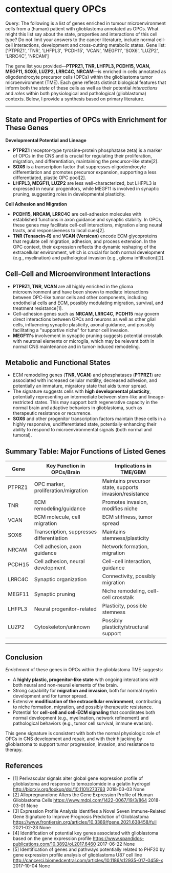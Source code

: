 # contextual query OPCs

Query: The following is a list of genes enriched in tumour microenvironment cells from a (human) patient with glioblastoma  annotated as OPCs.  What might this list say about the state, properties and interactions of this cell type?  Do not limit your answers to the cancer literature,  include normal cell-cell interactions, development and cross-cutting metabolic states.  Gene list: ['PTPRZ1', 'TNR', 'LHFPL3', 'PCDH15', 'VCAN', 'MEGF11', 'SOX6', 'LUZP2', 'LRRC4C', 'NRCAM']

The gene list you provided—**PTPRZ1, TNR, LHFPL3, PCDH15, VCAN, MEGF11, SOX6, LUZP2, LRRC4C, NRCAM**—is enriched in cells annotated as oligodendrocyte precursor cells (OPCs) within the glioblastoma tumor microenvironment (TME). Each gene reflects distinct biological features that inform both the *state* of these cells as well as their potential *interactions* and *roles* within both physiological and pathological (glioblastoma) contexts. Below, I provide a synthesis based on primary literature.

---

## State and Properties of OPCs with Enrichment for These Genes

**Developmental Potential and Lineage**
- **PTPRZ1** (receptor-type tyrosine-protein phosphatase zeta) is a marker of OPCs in the CNS and is crucial for regulating their proliferation, migration, and differentiation, maintaining the precursor-like state[2].
- **SOX6** is a transcription factor that suppresses oligodendrocyte differentiation and promotes precursor expansion, supporting a less differentiated, plastic OPC pool[2].
- **LHFPL3, MEGF11, LUZP2** are less well-characterized, but LHFPL3 is expressed in neural progenitors, while MEGF11 is involved in synaptic pruning, suggesting roles in developmental plasticity.

**Cell Adhesion and Migration**
- **PCDH15, NRCAM, LRRC4C** are cell-adhesion molecules with established functions in axon guidance and synaptic stability. In OPCs, these genes may facilitate cell-cell interactions, migration along neural tracts, and responsiveness to local cues[2].
- **TNR (Tenascin-R)** and **VCAN (Versican)** encode ECM glycoproteins that regulate cell migration, adhesion, and process extension. In the OPC context, their expression reflects the dynamic reshaping of the extracellular environment, which is crucial for both normal development (e.g., myelination) and pathological invasion (e.g., glioma infiltration)[2].

## Cell-Cell and Microenvironment Interactions

- **PTPRZ1, TNR, VCAN** are all highly enriched in the glioma microenvironment and have been shown to mediate interactions between OPC-like tumor cells and other components, including endothelial cells and ECM, possibly modulating migration, survival, and treatment resistance[1].
- Cell-adhesion genes such as **NRCAM, LRRC4C, PCDH15** may govern direct interactions between OPCs and neurons as well as other glial cells, influencing synaptic plasticity, axonal guidance, and possibly facilitating a "supportive niche" for tumor cell invasion.
- **MEGF11's** involvement in synaptic pruning suggests potential crosstalk with neuronal elements or microglia, which may be relevant both in normal CNS maintenance and in tumor-induced remodeling.

## Metabolic and Functional States

- ECM remodeling genes (**TNR, VCAN**) and phosphatases (**PTPRZ1**) are associated with increased cellular motility, decreased adhesion, and potentially an immature, migratory state that aids tumor spread.
- The signature suggests cells with **high developmental plasticity**, potentially representing an intermediate between stem-like and lineage-restricted states. This may support both regenerative capacity in the normal brain and adaptive behaviors in glioblastoma, such as therapeutic resistance or recurrence.
- **SOX6** and other progenitor transcription factors maintain these cells in a highly responsive, undifferentiated state, potentially enhancing their ability to respond to microenvironmental signals (both normal and tumoral).

## Summary Table: Major Functions of Listed Genes

| Gene      | Key Function in OPCs/Brain      | Implications in TME/GBM                  |
|-----------|---------------------------------|------------------------------------------|
| PTPRZ1    | OPC marker, proliferation/migration | Maintains precursor state, supports invasion/resistance |
| TNR       | ECM remodeling/guidance         | Promotes invasion, modifies niche        |
| VCAN      | ECM molecule, cell migration    | ECM stiffness, tumor spread              |
| SOX6      | Transcription, suppresses differentiation | Maintains stemness/plasticity           |
| NRCAM     | Cell adhesion, axon guidance    | Network formation, migration             |
| PCDH15    | Cell adhesion, neural development | Cell-cell interaction, guidance          |
| LRRC4C    | Synaptic organization           | Connectivity, possibly migration         |
| MEGF11    | Synaptic pruning                | Niche remodeling, cell-cell crosstalk    |
| LHFPL3    | Neural progenitor-related       | Plasticity, possible stemness            |
| LUZP2     | Cytoskeleton/unknown            | Possibly plasticity/structural support   |

---

## Conclusion

*Enrichment* of these genes in OPCs within the glioblastoma TME suggests:
- A **highly plastic, progenitor-like state** with ongoing interactions with both neural and non-neural elements of the brain.
- Strong capability for **migration and invasion**, both for normal myelin development and for tumor spread.
- Extensive **modification of the extracellular environment**, contributing to niche formation, migration, and possibly therapeutic resistance.
- Potential for **cell-cell and cell-ECM signaling** that coordinates both normal development (e.g., myelination, network refinement) and pathological behaviors (e.g., tumor cell survival, immune evasion).

This gene signature is consistent with both the normal physiologic role of OPCs in CNS development and repair, and with their hijacking by glioblastoma to support tumor progression, invasion, and resistance to therapy.



## References

- [1] Perivascular signals alter global gene expression profile of glioblastoma and response to temozolomide in a gelatin hydrogel http://biorxiv.org/lookup/doi/10.1101/273763 2018-03-03 None
- [2] Allopregnanolone Alters the Gene Expression Profile of Human Glioblastoma Cells https://www.mdpi.com/1422-0067/19/3/864 2018-03-01 None
- [3] Expression Profile Analysis Identifies a Novel Seven Immune-Related Gene Signature to Improve Prognosis Prediction of Glioblastoma https://www.frontiersin.org/articles/10.3389/fgene.2021.638458/full 2021-02-23 None
- [4] Identification of potential key genes associated with glioblastoma based on the gene expression profile https://www.spandidos-publications.com/10.3892/ol.2017.6460 2017-06-22 None
- [5] Identification of genes and pathways potentially related to PHF20 by gene expression profile analysis of glioblastoma U87 cell line http://cancerci.biomedcentral.com/articles/10.1186/s12935-017-0459-x 2017-10-04 None